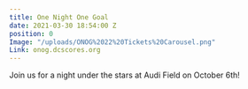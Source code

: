 ```yaml
---
title: One Night One Goal
date: 2021-03-30 18:54:00 Z
position: 0
Image: "/uploads/ONOG%2022%20Tickets%20Carousel.png"
Link: onog.dcscores.org
---
```


Join us for a night under the stars at Audi Field on October 6th!